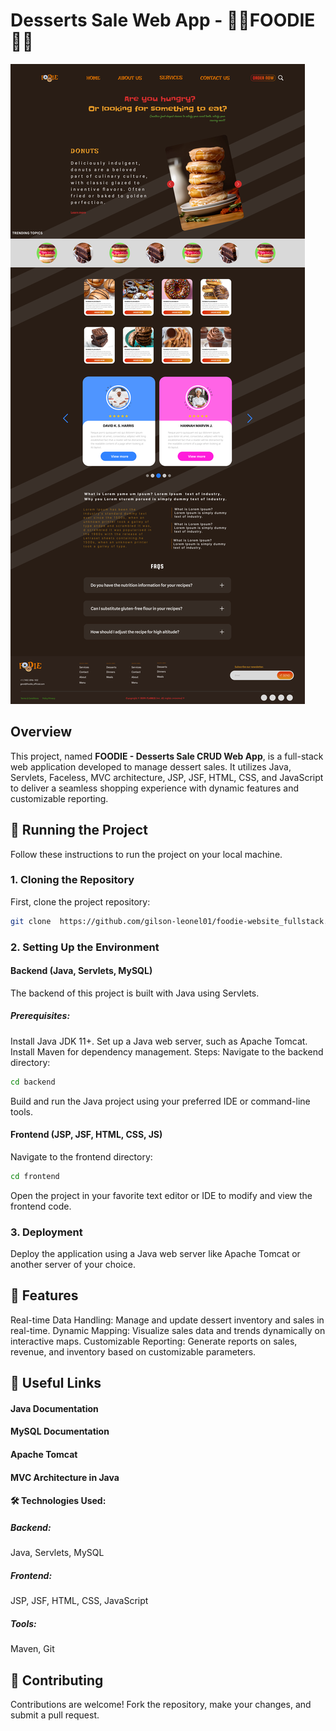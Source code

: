 # Desserts Sale Web App -  🍰🍪FOODIE🍩🎂
![Desserts Sale Web App](https://github.com/gilson-leonel01/foodie-website_fullstack/blob/b314a5a4c35ad1e1c72d3ca22a5b309f4a0be411/TelaPrincipal-Darkmode.png)

## Overview

This project, named **FOODIE - Desserts Sale CRUD Web App**, is a full-stack web application developed to manage dessert sales. It utilizes Java, Servlets, Faceless, MVC architecture, JSP, JSF, HTML, CSS, and JavaScript to deliver a seamless shopping experience with dynamic features and customizable reporting.

## 🚀 Running the Project

Follow these instructions to run the project on your local machine.

### 1. Cloning the Repository

First, clone the project repository:

```sh
git clone  https://github.com/gilson-leonel01/foodie-website_fullstack.git
```

### 2. Setting Up the Environment
#### Backend (Java, Servlets, MySQL)
The backend of this project is built with Java using Servlets.

##### Prerequisites:
Install Java JDK 11+.
Set up a Java web server, such as Apache Tomcat.
Install Maven for dependency management.
Steps:
Navigate to the backend directory:
```sh
cd backend
```
Build and run the Java project using your preferred IDE or command-line tools.

#### Frontend (JSP, JSF, HTML, CSS, JS)
Navigate to the frontend directory:
```sh
cd frontend
```
Open the project in your favorite text editor or IDE to modify and view the frontend code.

### 3. Deployment
Deploy the application using a Java web server like Apache Tomcat or another server of your choice.

## 📝 Features
Real-time Data Handling: Manage and update dessert inventory and sales in real-time.
Dynamic Mapping: Visualize sales data and trends dynamically on interactive maps.
Customizable Reporting: Generate reports on sales, revenue, and inventory based on customizable parameters.

## 📌 Useful Links
#### Java Documentation
#### MySQL Documentation
#### Apache Tomcat
#### MVC Architecture in Java
#### 🛠️ Technologies Used:
##### Backend: 
Java, Servlets, MySQL
##### Frontend: 
JSP, JSF, HTML, CSS, JavaScript
##### Tools: 
Maven, Git

## 🚀 Contributing
Contributions are welcome! Fork the repository, make your changes, and submit a pull request.
